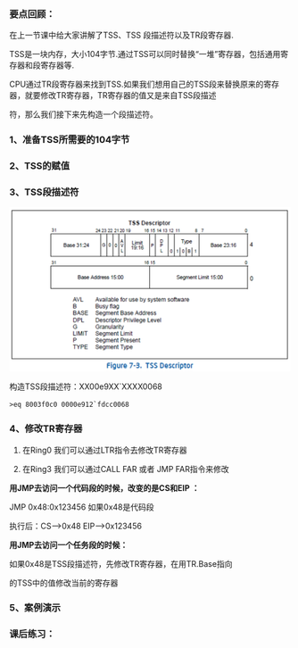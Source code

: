 ### 要点回顾：

在上一节课中给大家讲解了TSS、TSS 段描述符以及TR段寄存器.

TSS是一块内存，大小104字节.通过TSS可以同时替换“一堆”寄存器，包括通用寄存器和段寄存器等.

CPU通过TR段寄存器来找到TSS.如果我们想用自己的TSS段来替换原来的寄存器，就要修改TR寄存器，TR寄存器的值又是来自TSS段描述

符，那么我们接下来先构造一个段描述符。



### 1、准备TSS所需要的104字节



### 2、TSS的赋值



### 3、TSS段描述符

![](../images/01/微信截图_20240213152148.png)

构造TSS段描述符：XX00e9XX`XXXX0068

```
>eq 8003f0c0 0000e912`fdcc0068
```



### 4、修改TR寄存器

1. 在Ring0 我们可以通过LTR指令去修改TR寄存器

2. 在Ring3 我们可以通过CALL FAR 或者 JMP FAR指令来修改

   

**用JMP去访问一个代码段的时候，改变的是CS和EIP ：**

JMP 0x48:0x123456  如果0x48是代码段 

执行后：CS-->0x48  EIP-->0x123456



**用JMP去访问一个任务段的时候：**

如果0x48是TSS段描述符，先修改TR寄存器，在用TR.Base指向

的TSS中的值修改当前的寄存器





### 5、案例演示



### 课后练习：